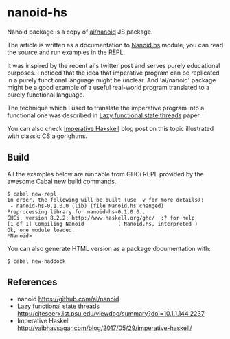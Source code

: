 # nanoid-hs

Nanoid package is a copy of [ai/nanoid](https://github.com/ai/nanoid) JS package.

The article is written as a documentation to [Nanoid.hs](Nanoid.hs) module,
you can read the source and run examples in the REPL.

It was inspired by the recent ai's twitter post and serves purely
educational purposes. I noticed that the idea that imperative program can be
replicated in a purely functional language might be unclear. And 'ai/nanoid'
package might be a good example of a useful real-world program translated to a
purely functional language.

The technique which I used to translate the imperative program into
a functional one was described in
[Lazy functional state threads](http://citeseerx.ist.psu.edu/viewdoc/summary?doi=10.1.1.144.2237)
paper.

You can also check [Imperative Hakskell](http://vaibhavsagar.com/blog/2017/05/29/imperative-haskell/)
blog post on this topic illustrated with classic CS algorightms.

## Build

All the examples below are runnable from GHCi REPL provided by the awesome
Cabal new build commands.

```
$ cabal new-repl
In order, the following will be built (use -v for more details):
 - nanoid-hs-0.1.0.0 (lib) (file Nanoid.hs changed)
Preprocessing library for nanoid-hs-0.1.0.0..
GHCi, version 8.2.2: http://www.haskell.org/ghc/  :? for help
[1 of 1] Compiling Nanoid           ( Nanoid.hs, interpreted )
Ok, one module loaded.
*Nanoid>
```

You can also generate HTML version as a package documentation with:

```
$ cabal new-haddock
```

## References

- nanoid https://github.com/ai/nanoid
- Lazy functional state threads http://citeseerx.ist.psu.edu/viewdoc/summary?doi=10.1.1.144.2237
- Imperative Haskell http://vaibhavsagar.com/blog/2017/05/29/imperative-haskell/
